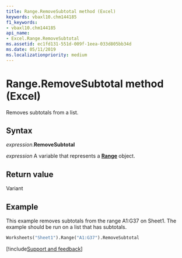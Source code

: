 ```yaml
---
title: Range.RemoveSubtotal method (Excel)
keywords: vbaxl10.chm144185
f1_keywords:
- vbaxl10.chm144185
api_name:
- Excel.Range.RemoveSubtotal
ms.assetid: ec1fd131-551d-009f-1eea-033d805bb34d
ms.date: 05/11/2019
ms.localizationpriority: medium
---
```



# Range.RemoveSubtotal method (Excel)

Removes subtotals from a list.


## Syntax

_expression_.**RemoveSubtotal**

_expression_ A variable that represents a **[Range](excel.range(object).md)** object.


## Return value

Variant


## Example

This example removes subtotals from the range A1:G37 on Sheet1. The example should be run on a list that has subtotals.

```vb
Worksheets("Sheet1").Range("A1:G37").RemoveSubtotal
```


[!include[Support and feedback](~/includes/feedback-boilerplate.md)]